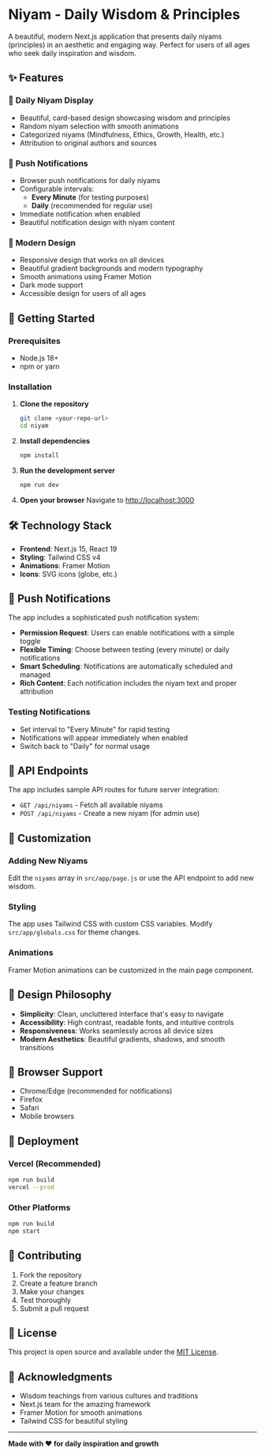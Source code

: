 # Niyam - Daily Wisdom & Principles

A beautiful, modern Next.js application that presents daily niyams (principles) in an aesthetic and engaging way. Perfect for users of all ages who seek daily inspiration and wisdom.

## ✨ Features

### 🎯 **Daily Niyam Display**
- Beautiful, card-based design showcasing wisdom and principles
- Random niyam selection with smooth animations
- Categorized niyams (Mindfulness, Ethics, Growth, Health, etc.)
- Attribution to original authors and sources

### 🔔 **Push Notifications**
- Browser push notifications for daily niyams
- Configurable intervals:
  - **Every Minute** (for testing purposes)
  - **Daily** (recommended for regular use)
- Immediate notification when enabled
- Beautiful notification design with niyam content

### 🎨 **Modern Design**
- Responsive design that works on all devices
- Beautiful gradient backgrounds and modern typography
- Smooth animations using Framer Motion
- Dark mode support
- Accessible design for users of all ages

## 🚀 Getting Started

### Prerequisites
- Node.js 18+ 
- npm or yarn

### Installation

1. **Clone the repository**
   ```bash
   git clone <your-repo-url>
   cd niyam
   ```

2. **Install dependencies**
   ```bash
   npm install
   ```

3. **Run the development server**
   ```bash
   npm run dev
   ```

4. **Open your browser**
   Navigate to [http://localhost:3000](http://localhost:3000)

## 🛠️ Technology Stack

- **Frontend**: Next.js 15, React 19
- **Styling**: Tailwind CSS v4
- **Animations**: Framer Motion
- **Icons**: SVG icons (globe, etc.)

## 📱 Push Notifications

The app includes a sophisticated push notification system:

- **Permission Request**: Users can enable notifications with a simple toggle
- **Flexible Timing**: Choose between testing (every minute) or daily notifications
- **Smart Scheduling**: Notifications are automatically scheduled and managed
- **Rich Content**: Each notification includes the niyam text and proper attribution

### Testing Notifications
- Set interval to "Every Minute" for rapid testing
- Notifications will appear immediately when enabled
- Switch back to "Daily" for normal usage

## 🔧 API Endpoints

The app includes sample API routes for future server integration:

- `GET /api/niyams` - Fetch all available niyams
- `POST /api/niyams` - Create a new niyam (for admin use)

## 🎨 Customization

### Adding New Niyams
Edit the `niyams` array in `src/app/page.js` or use the API endpoint to add new wisdom.

### Styling
The app uses Tailwind CSS with custom CSS variables. Modify `src/app/globals.css` for theme changes.

### Animations
Framer Motion animations can be customized in the main page component.

## 🌟 Design Philosophy

- **Simplicity**: Clean, uncluttered interface that's easy to navigate
- **Accessibility**: High contrast, readable fonts, and intuitive controls
- **Responsiveness**: Works seamlessly across all device sizes
- **Modern Aesthetics**: Beautiful gradients, shadows, and smooth transitions

## 📱 Browser Support

- Chrome/Edge (recommended for notifications)
- Firefox
- Safari
- Mobile browsers

## 🚀 Deployment

### Vercel (Recommended)
```bash
npm run build
vercel --prod
```

### Other Platforms
```bash
npm run build
npm start
```

## 🤝 Contributing

1. Fork the repository
2. Create a feature branch
3. Make your changes
4. Test thoroughly
5. Submit a pull request

## 📄 License

This project is open source and available under the [MIT License](LICENSE).

## 🙏 Acknowledgments

- Wisdom teachings from various cultures and traditions
- Next.js team for the amazing framework
- Framer Motion for smooth animations
- Tailwind CSS for beautiful styling

---

**Made with ❤️ for daily inspiration and growth**
